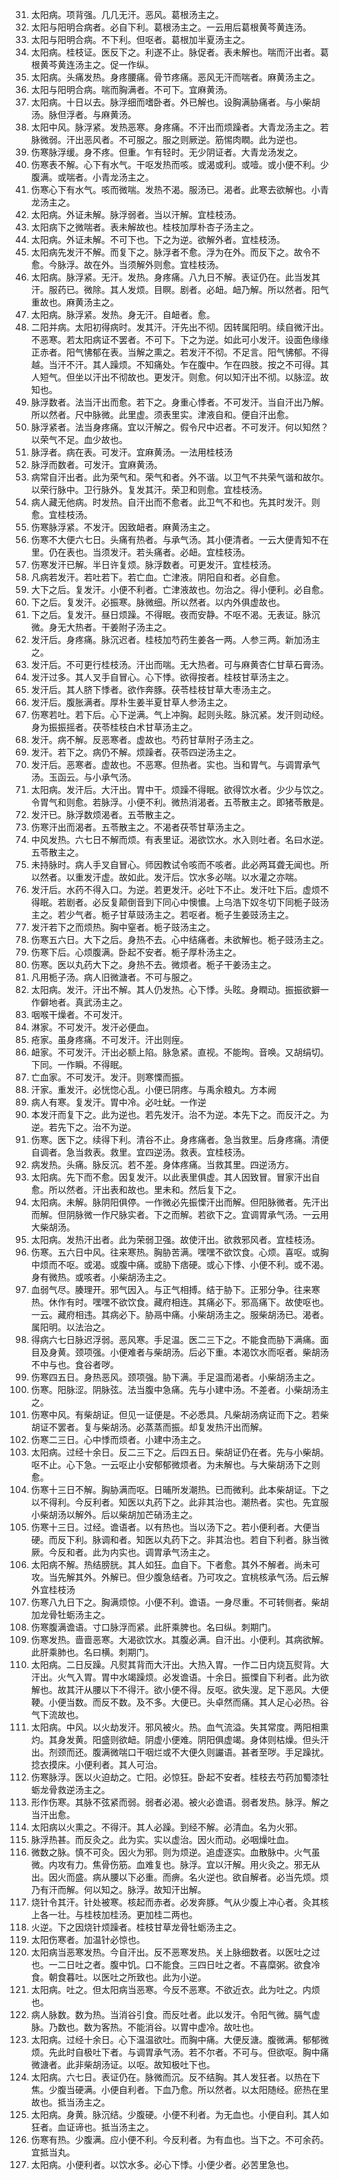 31. 太阳病。项背强。几几无汗。恶风。葛根汤主之。
32. 太阳与阳明合病者。必自下利。葛根汤主之。一云用后葛根黄芩黄连汤。
33. 太阳与阳明合病。不下利。但呕者。葛根加半夏汤主之。
34. 太阳病。桂枝证。医反下之。利遂不止。脉促者。表未解也。喘而汗出者。葛根黄芩黄连汤主之。促一作纵。
35. 太阳病。头痛发热。身疼腰痛。骨节疼痛。恶风无汗而喘者。麻黄汤主之。
36. 太阳与阳明合病。喘而胸满者。不可下。宜麻黄汤。
37. 太阳病。十日以去。脉浮细而嗜卧者。外已解也。设胸满胁痛者。与小柴胡汤。脉但浮者。与麻黄汤。
38. 太阳中风。脉浮紧。发热恶寒。身疼痛。不汗出而烦躁者。大青龙汤主之。若脉微弱。汗出恶风者。不可服之。服之则厥逆。筋惕肉瞤。此为逆也。
39. 伤寒脉浮缓。身不疼。但重。乍有轻时。无少阴证者。大青龙汤发之。
40. 伤寒表不解。心下有水气。干呕发热而咳。或渴或利。或噎。或小便不利。少腹满。或喘者。小青龙汤主之。
41. 伤寒心下有水气。咳而微喘。发热不渴。服汤已。渴者。此寒去欲解也。小青龙汤主之。
42. 太阳病。外证未解。脉浮弱者。当以汗解。宜桂枝汤。
43. 太阳病下之微喘者。表未解故也。桂枝加厚朴杏子汤主之。
44. 太阳病。外证未解。不可下也。下之为逆。欲解外者。宜桂枝汤。
45. 太阳病先发汗不解。而复下之。脉浮者不愈。浮为在外。而反下之。故令不愈。今脉浮。故在外。当须解外则愈。宜桂枝汤。
46. 太阳病。脉浮紧。无汗。发热。身疼痛。八九日不解。表证仍在。此当发其汗。服药已。微除。其人发烦。目瞑。剧者。必衄。衄乃解。所以然者。阳气重故也。麻黄汤主之。
47. 太阳病。脉浮紧。发热。身无汗。自衄者。愈。
48. 二阳并病。太阳初得病时。发其汗。汗先出不彻。因转属阳明。续自微汗出。不恶寒。若太阳病证不罢者。不可下。下之为逆。如此可小发汗。设面色缘缘正赤者。阳气怫郁在表。当解之熏之。若发汗不彻。不足言。阳气怫郁。不得越。当汗不汗。其人躁烦。不知痛处。乍在腹中。乍在四肢。按之不可得。其人短气。但坐以汗出不彻故也。更发汗。则愈。何以知汗出不彻。以脉涩。故知也。
49. 脉浮数者。法当汗出而愈。若下之。身重心悸者。不可发汗。当自汗出乃解。所以然者。尺中脉微。此里虚。须表里实。津液自和。便自汗出愈。
50. 脉浮紧者。法当身疼痛。宜以汗解之。假令尺中迟者。不可发汗。何以知然？以荣气不足。血少故也。
51. 脉浮者。病在表。可发汗。宜麻黄汤。一法用桂枝汤
52. 脉浮而数者。可发汗。宜麻黄汤。
53. 病常自汗出者。此为荣气和。荣气和者。外不谐。以卫气不共荣气谐和故尔。以荣行脉中。卫行脉外。复发其汗。荣卫和则愈。宜桂枝汤。
54. 病人藏无他病。时发热。自汗出而不愈者。此卫气不和也。先其时发汗。则愈。宜桂枝汤。
55. 伤寒脉浮紧。不发汗。因致衄者。麻黄汤主之。
56. 伤寒不大便六七日。头痛有热者。与承气汤。其小便清者。一云大便青知不在里。仍在表也。当须发汗。若头痛者。必衄。宜桂枝汤。
57. 伤寒发汗已解。半日许复烦。脉浮数者。可更发汗。宜桂枝汤。
58. 凡病若发汗。若吐若下。若亡血。亡津液。阴阳自和者。必自愈。
59. 大下之后。复发汗。小便不利者。亡津液故也。勿治之。得小便利。必自愈。
60. 下之后。复发汗。必振寒。脉微细。所以然者。以内外俱虚故也。
61. 下之后。复发汗。昼日烦躁。不得眠。夜而安静。不呕不渴。无表证。脉沉微。身无大热者。干姜附子汤主之。
62. 发汗后。身疼痛。脉沉迟者。桂枝加芍药生姜各一两。人参三两。新加汤主之。
63. 发汗后。不可更行桂枝汤。汗出而喘。无大热者。可与麻黄杏仁甘草石膏汤。
64. 发汗过多。其人叉手自冒心。心下悸。欲得按者。桂枝甘草汤主之。
65. 发汗后。其人脐下悸者。欲作奔豚。茯苓桂枝甘草大枣汤主之。
66. 发汗后。腹胀满者。厚朴生姜半夏甘草人参汤主之。
67. 伤寒若吐。若下后。心下逆满。气上冲胸。起则头眩。脉沉紧。发汗则动经。身为振振摇者。茯苓桂枝白术甘草汤主之。
68. 发汗。病不解。反恶寒者。虚故也。芍药甘草附子汤主之。
69. 发汗。若下之。病仍不解。烦躁者。茯苓四逆汤主之。
70. 发汗后。恶寒者。虚故也。不恶寒。但热者。实也。当和胃气。与调胃承气汤。玉函云。与小承气汤。
71. 太阳病。发汗后。大汗出。胃中干。烦躁不得眠。欲得饮水者。少少与饮之。令胃气和则愈。若脉浮。小便不利。微热消渴者。五苓散主之。即猪苓散是。
72. 发汗已。脉浮数烦渴者。五苓散主之。
73. 伤寒汗出而渴者。五苓散主之。不渴者茯苓甘草汤主之。
74. 中风发热。六七日不解而烦。有表里证。渴欲饮水。水入则吐者。名曰水逆。五苓散主之。
75. 未持脉时。病人手叉自冒心。师因教试令咳而不咳者。此必两耳聋无闻也。所以然者。以重发汗虚。故如此。发汗后。饮水多必喘。以水灌之亦喘。
76. 发汗后。水药不得入口。为逆。若更发汗。必吐下不止。发汗吐下后。虚烦不得眠。若剧者。必反复颠倒音到下同心中懊憹。上乌浩下奴冬切下同栀子豉汤主之。若少气者。栀子甘草豉汤主之。若呕者。栀子生姜豉汤主之。
77. 发汗若下之而烦热。胸中窒者。栀子豉汤主之。
78. 伤寒五六日。大下之后。身热不去。心中结痛者。未欲解也。栀子豉汤主之。
79. 伤寒下后。心烦腹满。卧起不安者。栀子厚朴汤主之。
80. 伤寒。医以丸药大下之。身热不去。微烦者。栀子干姜汤主之。
81. 凡用栀子汤。病人旧微溏者。不可与服之。
82. 太阳病。发汗。汗出不解。其人仍发热。心下悸。头眩。身瞤动。振振欲擗一作僻地者。真武汤主之。
83. 咽喉干燥者。不可发汗。
84. 淋家。不可发汗。发汗必便血。
85. 疮家。虽身疼痛。不可发汗。汗出则痓。
86. 衄家。不可发汗。汗出必额上陷。脉急紧。直视。不能㫬。音唤。又胡绢切。下同。一作瞬。不得眠。
87. 亡血家。不可发汗。发汗。则寒慄而振。
88. 汗家。重发汗。必恍惚心乱。小便已阴疼。与禹余粮丸。方本阙
89. 病人有寒。复发汗。胃中冷。必吐蚘。一作逆
90. 本发汗而复下之。此为逆也。若先发汗。治不为逆。本先下之。而反汗之。为逆。若先下之。治不为逆。
91. 伤寒。医下之。续得下利。清谷不止。身疼痛者。急当救里。后身疼痛。清便自调者。急当救表。救里。宜四逆汤。救表。宜桂枝汤。
92. 病发热。头痛。脉反沉。若不差。身体疼痛。当救其里。四逆汤方。
93. 太阳病。先下而不愈。因复发汗。以此表里俱虚。其人因致冒。冒家汗出自愈。所以然者。汗出表和故也。里未和。然后复下之。
94. 太阳病。未解。脉阴阳俱停。一作微必先振慄汗出而解。但阳脉微者。先汗出而解。但阴脉微一作尺脉实者。下之而解。若欲下之。宜调胃承气汤。一云用大柴胡汤。
95. 太阳病。发热汗出者。此为荣弱卫强。故使汗出。欲救邪风者。宜桂枝汤。
96. 伤寒。五六日中风。往来寒热。胸胁苦满。嘿嘿不欲饮食。心烦。喜呕。或胸中烦而不呕。或渴。或腹中痛。或胁下痞硬。或心下悸、小便不利。或不渴。身有微热。或咳者。小柴胡汤主之。
97. 血弱气尽。腠理开。邪气因入。与正气相搏。结于胁下。正邪分争。往来寒热。休作有时。嘿嘿不欲饮食。藏府相连。其痛必下。邪高痛下。故使呕也。一云。藏府相违。其病必下。胁鬲中痛。小柴胡汤主之。服柴胡汤已。渴者。属阳明。以法治之。
98. 得病六七日脉迟浮弱。恶风寒。手足温。医二三下之。不能食而胁下满痛。面目及身黄。颈项强。小便难者与柴胡汤。后必下重。本渴饮水而呕者。柴胡汤不中与也。食谷者哕。
99. 伤寒四五日。身热恶风。颈项强。胁下满。手足温而渴者。小柴胡汤主之。
100. 伤寒。阳脉涩。阴脉弦。法当腹中急痛。先与小建中汤。不差者。小柴胡汤主之。
101. 伤寒中风。有柴胡证。但见一证便是。不必悉具。凡柴胡汤病证而下之。若柴胡证不罢者。复与柴胡汤。必蒸蒸而振。却复发热汗出而解。
102. 伤寒二三日。心中悸而烦者。小建中汤主之。
103. 太阳病。过经十余日。反二三下之。后四五日。柴胡证仍在者。先与小柴胡。呕不止。心下急。一云呕止小安郁郁微烦者。为未解也。与大柴胡汤下之则愈。
104. 伤寒十三日不解。胸胁满而呕。日晡所发潮热。已而微利。此本柴胡证。下之以不得利。今反利者。知医以丸药下之。此非其治也。潮热者。实也。先宜服小柴胡汤以解外。后以柴胡加芒硝汤主之。
105. 伤寒十三日。过经。谵语者。以有热也。当以汤下之。若小便利者。大便当硬。而反下利。脉调和者。知医以丸药下之。非其治也。若自下利者。脉当微厥。今反和者。此为内实也。调胃承气汤主之。
106. 太阳病不解。热结膀胱。其人如狂。血自下。下者愈。其外不解者。尚未可攻。当先解其外。外解已。但少腹急结者。乃可攻之。宜桃核承气汤。后云解外宜桂枝汤
107. 伤寒八九日下之。胸满烦惊。小便不利。谵语。一身尽重。不可转侧者。柴胡加龙骨牡蛎汤主之。
108. 伤寒腹满谵语。寸口脉浮而紧。此肝乘脾也。名曰纵。刺期门。
109. 伤寒发热。啬啬恶寒。大渴欲饮水。其腹必满。自汗出。小便利。其病欲解。此肝乘肺也。名曰横。刺期门。
110. 太阳病。二日反躁。凡熨其背而大汗出。大热入胃。一作二日内烧瓦熨背。大汗出。火气入胃。胃中水竭躁烦。必发谵语。十余日。振慄自下利者。此为欲解也。故其汗从腰以下不得汗。欲小便不得。反呕。欲失溲。足下恶风。大便鞕。小便当数。而反不数。及不多。大便已。头卓然而痛。其人足心必热。谷气下流故也。
111. 太阳病。中风。以火劫发汗。邪风被火。热。血气流溢。失其常度。两阳相熏灼。其身发黄。阳盛则欲衄。阴虚小便难。阴阳俱虚竭。身体则枯燥。但头汗出。剂颈而还。腹满微喘口干咽烂或不大便久则讝语。甚者至哕。手足躁扰。捻衣摸床。小便利者。其人可治。
112. 伤寒脉浮。医以火迫劫之。亡阳。必惊狂。卧起不安者。桂枝去芍药加蜀漆牡蛎龙骨救逆汤主之。
113. 形作伤寒。其脉不弦紧而弱。弱者必渴。被火必谵语。弱者发热。脉浮。解之当汗出愈。
114. 太阳病以火熏之。不得汗。其人必躁。到经不解。必清血。名为火邪。
115. 脉浮热甚。而反灸之。此为实。实以虚治。因火而动。必咽燥吐血。
116. 微数之脉。慎不可灸。因火为邪。则为烦逆。追虚逐实。血散脉中。火气虽微。内攻有力。焦骨伤筋。血难复也。脉浮。宜以汗解。用火灸之。邪无从出。因火而盛。病从腰以下必重。而痹。名火逆也。欲自解者。必当先烦。烦乃有汗而解。何以知之。脉浮。故知汗出解。
117. 烧针令其汗。针处被寒。核起而赤者。必发奔豚。气从少腹上冲心者。灸其核上各一壮。与桂枝加桂汤。更加桂二两也。
118. 火逆。下之因烧针烦躁者。桂枝甘草龙骨牡蛎汤主之。
119. 太阳伤寒者。加温针必惊也。
120. 太阳病当恶寒发热。今自汗出。反不恶寒发热。关上脉细数者。以医吐之过也。一二日吐之者。腹中饥。口不能食。三四日吐之者。不喜糜粥。欲食冷食。朝食暮吐。以医吐之所致也。此为小逆。
121. 太阳病。吐之。但太阳病当恶寒。今反不恶寒。不欲近衣。此为吐之。内烦也。
122. 病人脉数。数为热。当消谷引食。而反吐者。此以发汗。令阳气微。膈气虚脉。乃数也。数为客热。不能消谷。以胃中虚冷。故吐也。
123. 太阳病。过经十余日。心下温温欲吐。而胸中痛。大便反溏。腹微满。郁郁微烦。先此时自极吐下者。与调胃承气汤。若不尔者。不可与。但欲呕。胸中痛微溏者。此非柴胡汤证。以呕。故知极吐下也。
124. 太阳病。六七日。表证仍在。脉微而沉。反不结胸。其人发狂者。以热在下焦。少腹当硬满。小便自利者。下血乃愈。所以然者。以太阳随经。瘀热在里故也。抵当汤主之。
125. 太阳病。身黄。脉沉结。少腹硬。小便不利者。为无血也。小便自利。其人如狂者。血证谛也。抵当汤主之。
126. 伤寒有热。少腹满。应小便不利。今反利者。为有血也。当下之。不可余药。宜抵当丸。
127. 太阳病。小便利者。以饮水多。必心下悸。小便少者。必苦里急也。
